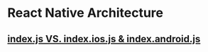 # React Native Architecture

## [index.js VS. index.ios.js & index.android.js](https://github.com/facebook/react-native/releases/tag/v0.49.0)
